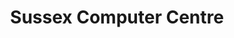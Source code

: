 ---
title: "Sussex Computer Centre"
url: /brighton-and-hove/sussex-computer-centre/
shop: computer
---